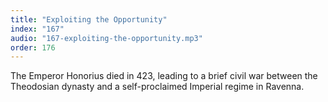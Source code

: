 ```yaml
---
title: "Exploiting the Opportunity"
index: "167"
audio: "167-exploiting-the-opportunity.mp3"
order: 176
---
```


The Emperor Honorius died in 423, leading to a brief civil war between the Theodosian dynasty and a self-proclaimed Imperial regime in Ravenna.
